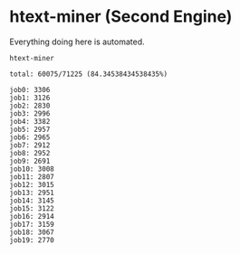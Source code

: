 # htext-miner (Second Engine)

Everything doing here is automated.

```
htext-miner

total: 60075/71225 (84.34538434538435%)

job0: 3306
job1: 3126
job2: 2830
job3: 2996
job4: 3382
job5: 2957
job6: 2965
job7: 2912
job8: 2952
job9: 2691
job10: 3008
job11: 2807
job12: 3015
job13: 2951
job14: 3145
job15: 3122
job16: 2914
job17: 3159
job18: 3067
job19: 2770
```